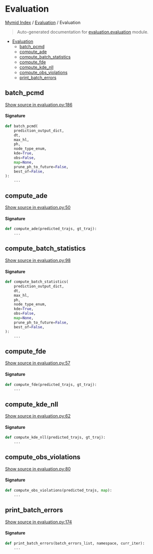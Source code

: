 # Evaluation

[Mymid Index](../README.md#mymid-index) /
[Evaluation](./index.md#evaluation) /
Evaluation

> Auto-generated documentation for [evaluation.evaluation](https://github.com/enricobu96/myMID/blob/main/evaluation/evaluation.py) module.

- [Evaluation](#evaluation)
  - [batch_pcmd](#batch_pcmd)
  - [compute_ade](#compute_ade)
  - [compute_batch_statistics](#compute_batch_statistics)
  - [compute_fde](#compute_fde)
  - [compute_kde_nll](#compute_kde_nll)
  - [compute_obs_violations](#compute_obs_violations)
  - [print_batch_errors](#print_batch_errors)

## batch_pcmd

[Show source in evaluation.py:186](https://github.com/enricobu96/myMID/blob/main/evaluation/evaluation.py#L186)

#### Signature

```python
def batch_pcmd(
    prediction_output_dict,
    dt,
    max_hl,
    ph,
    node_type_enum,
    kde=True,
    obs=False,
    map=None,
    prune_ph_to_future=False,
    best_of=False,
):
    ...
```



## compute_ade

[Show source in evaluation.py:50](https://github.com/enricobu96/myMID/blob/main/evaluation/evaluation.py#L50)

#### Signature

```python
def compute_ade(predicted_trajs, gt_traj):
    ...
```



## compute_batch_statistics

[Show source in evaluation.py:98](https://github.com/enricobu96/myMID/blob/main/evaluation/evaluation.py#L98)

#### Signature

```python
def compute_batch_statistics(
    prediction_output_dict,
    dt,
    max_hl,
    ph,
    node_type_enum,
    kde=True,
    obs=False,
    map=None,
    prune_ph_to_future=False,
    best_of=False,
):
    ...
```



## compute_fde

[Show source in evaluation.py:57](https://github.com/enricobu96/myMID/blob/main/evaluation/evaluation.py#L57)

#### Signature

```python
def compute_fde(predicted_trajs, gt_traj):
    ...
```



## compute_kde_nll

[Show source in evaluation.py:62](https://github.com/enricobu96/myMID/blob/main/evaluation/evaluation.py#L62)

#### Signature

```python
def compute_kde_nll(predicted_trajs, gt_traj):
    ...
```



## compute_obs_violations

[Show source in evaluation.py:80](https://github.com/enricobu96/myMID/blob/main/evaluation/evaluation.py#L80)

#### Signature

```python
def compute_obs_violations(predicted_trajs, map):
    ...
```



## print_batch_errors

[Show source in evaluation.py:174](https://github.com/enricobu96/myMID/blob/main/evaluation/evaluation.py#L174)

#### Signature

```python
def print_batch_errors(batch_errors_list, namespace, curr_iter):
    ...
```


